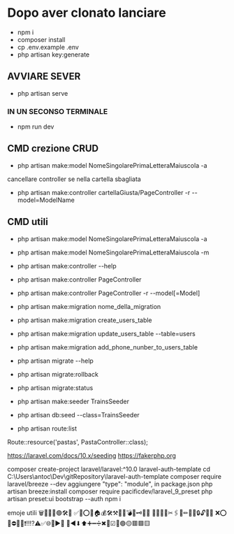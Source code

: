 # Dopo aver clonato lanciare
- npm i
- composer install
- cp .env.example .env 
- php artisan key:generate

## AVVIARE SEVER
- php artisan serve  
### IN UN SECONSO TERMINALE
- npm run dev

## CMD crezione CRUD
- php artisan make:model NomeSingolarePrimaLetteraMaiuscola -a

cancellare controller se nella cartella sbagliata
- php artisan make:controller cartellaGiusta/PageController -r --model=ModelName

## CMD utili
- php artisan make:model NomeSingolarePrimaLetteraMaiuscola -a
- php artisan make:model NomeSingolarePrimaLetteraMaiuscola -m
- php artisan make:controller --help
- php artisan make:controller PageController
- php artisan make:controller PageController -r --model[=Model]
- php artisan make:migration nome_della_migration
- php artisan make:migration create_users_table
- php artisan make:migration update_users_table --table=users
- php artisan make:migration add_phone_nunber_to_users_table
- php artisan migrate --help
- php artisan migrate:rollback
- php artisan migrate:status
- php artisan make:seeder TrainsSeeder
- php artisan db:seed --class=TrainsSeeder

- php artisan route:list

Route::resource('pastas', PastaController::class);


https://laravel.com/docs/10.x/seeding
https://fakerphp.org


composer create-project laravel/laravel:^10.0 laravel-auth-template
cd C:\Users\antoc\Dev\gitRepository\laravel-auth-template
composer require laravel/breeze --dev
 aggiungere "type": "module", in package.json
php artisan breeze:install
composer require pacificdev/laravel_9_preset
php artisan preset:ui bootstrap --auth 
npm i   

emoje utili
🗑️📝❌🔴🟢🛠📆
✅🔴⭕🐢🏠💰🛠⚒⛓‍💥💣🔑🗝📆📁
📕📗📘📙✂🖇📎✏📝🔐🔒🔓🆔🆚
❌⭕🛑⛔🚫💢❗‼⁉⚠✅🌐💠▶🔼
🔽◀⬇⬆➕➖➗✖🟰☑🔴🟢🟡🟥🟩🟨
